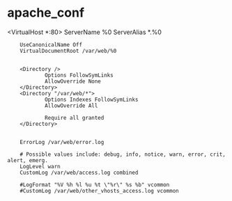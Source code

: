 # apache_conf


<VirtualHost *:80>
        ServerName %0
        ServerAlias *.%0

        UseCanonicalName Off
        VirtualDocumentRoot /var/web/%0


        <Directory />
                Options FollowSymLinks
                AllowOverride None
        </Directory>
        <Directory "/var/web/*">
                Options Indexes FollowSymLinks
                AllowOverride All

                Require all granted
        </Directory>


        ErrorLog /var/web/error.log

        # Possible values include: debug, info, notice, warn, error, crit, alert, emerg.
        LogLevel warn
        CustomLog /var/web/access.log combined

        #LogFormat "%V %h %l %u %t \"%r\" %s %b" vcommon
        #CustomLog /var/web/other_vhosts_access.log vcommon
</VirtualHost>
